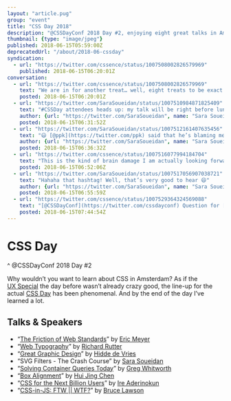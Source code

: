 ```yaml
---
layout: "article.pug"
group: "event"
title: "CSS Day 2018"
description: "@CSSDayConf 2018 Day #2, enjoying eight great talks in Amsterdam."
thumbnail: {type: "image/jpeg"}
published: 2018-06-15T05:59:00Z
deprecatedUrl: "/about/2018-06-cssday"
syndication:
  - url: "https://twitter.com/cssence/status/1007508002826579969"
    published: 2018-06-15T06:20:01Z
conversation:
  - url: "https://twitter.com/cssence/status/1007508002826579969"
    text: "We are in for another treat… well, eight treats to be exact. From [@meyerweb](https://twitter.com/meyerweb) to [@brucel](https://twitter.com/brucel), what’s not to like? #CSSDay"
    posted: 2018-06-15T06:20:01Z
  - url: "https://twitter.com/SaraSoueidan/status/1007510984871825409"
    text: "#CSSDay attendees heads up: my talk will be right before lunch, so I know your inner fuel will already be getting depleted by then, so plz make sure you grab a quick coffee or so in the short break before my talk because my talk will be fast-paced and very technical."
    author: {url: "https://twitter.com/SaraSoueidan", name: "Sara Soueidan"}
    posted: 2018-06-15T06:31:52Z
  - url: "https://twitter.com/SaraSoueidan/status/1007512161407635456"
    text: "😃 [@ppk](https://twitter.com/ppk) said that he’s blaming me for any brain-damaged attendees after my workshop, so I don’t wanna be blamed for any more today after my talk 🤣<br><br>(Totally joking btw but u know what i mean) #CSSDay"
    author: {url: "https://twitter.com/SaraSoueidan", name: "Sara Soueidan"}
    posted: 2018-06-15T06:36:32Z
  - url: "https://twitter.com/cssence/status/1007516077994184704"
    text: "This is the kind of brain damage I am actually looking forward to. #CSSDay #WhatDidIJustType"
    posted: 2018-06-15T06:52:06Z
  - url: "https://twitter.com/SaraSoueidan/status/1007517056907038721"
    text: "Hahaha that hashtag! Well, that’s very good to hear 😄"
    author: {url: "https://twitter.com/SaraSoueidan", name: "Sara Soueidan"}
    posted: 2018-06-15T06:55:59Z
  - url: "https://twitter.com/cssence/status/1007529364324569088"
    text: "[@CSSDayConf](https://twitter.com/cssdayconf) Question for [@meyerweb](https://twitter.com/meyerweb): What happened to <code>box-sizing: padding-box</code>?"
    posted: 2018-06-15T07:44:54Z
---
```


# CSS Day
^ @CSSDayConf 2018 Day #2

Why wouldn’t you want to learn about CSS in Amsterdam? As if the [UX&nbsp;Special](/2018/cssday-uxspecial) the day before wasn’t already crazy good, the line-up for the actual [CSS&nbsp;Day](https://cssday.nl/2018) has been phenomenal. And by the end of the day I’ve learned a lot.

<h2 id="talks">Talks &amp; Speakers</h2>

* “[The Friction of Web Standards](https://noti.st/meyerweb/SZ24Vn/the-friction-of-web-standards)” by [Eric Meyer](https://twitter.com/meyerweb)
* “[Web Typography](https://noti.st/rar/mz1rIY/golden-rules-of-typography-on-the-web)” by [Richard Rutter](https://twitter.com/clagnut)
* “[Great Graphic Design](https://noti.st/hdv/41MnIW/the-web-is-ready-for-great-graphic-design)” by [Hidde de Vries](https://twitter.com/hdv)
* “SVG Filters - The Crash Course” by [Sara Soueidan](https://twitter.com/SaraSoueidan)
* “[Solving Container Queries Today](https://noti.st/gregwhitworth/UDul7E/over-the-moon-for-container-queries)” by [Greg Whitworth](https://twitter.com/gregwhitworth)
* “[Box Alignment](https://www.chenhuijing.com/slides/33-cssday-2018/)” by [Hui Jing Chen](https://twitter.com/hj_chen)
* “[CSS for the Next Billion Users](https://noti.st/ire/c77PcP/css-for-the-next-billion-users)” by [Ire Aderinokun](https://twitter.com/ireaderinokun)
* “[CSS-in-JS: FTW || WTF?](https://noti.st/brucelawson/5O0d81/css-in-js-ftw-wtf)” by [Bruce Lawson](https://twitter.com/brucel)

